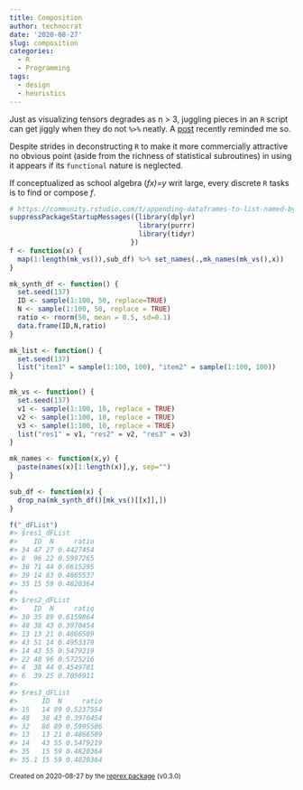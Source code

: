 ```yaml
---
title: Composition
author: technocrat
date: '2020-08-27'
slug: composition
categories:
  - R
  - Programming
tags:
  - design
  - heuristics
---
```



Just as visualizing tensors degrades as n > 3, juggling pieces in an `R` script can get jiggly when they do not `%>%` neatly. A [post](https://community.rstudio.com/t/appending-dataframes-to-list-named-by-variable/77689/5) recently reminded me so.

Despite strides in deconstructing `R` to make it more commercially attractive no obvious point (aside from the richness of statistical subroutines) in using it appears if its `functional` nature is neglected.

If conceptualized as school algebra (*fx)=y* writ large, every discrete `R` tasks is to find or compose *f*.

``` r
# https://community.rstudio.com/t/appending-dataframes-to-list-named-by-variable/77689/5
suppressPackageStartupMessages({library(dplyr)
                                library(purrr)
                                library(tidyr)
                              })
f <- function(x) {
  map(1:length(mk_vs()),sub_df) %>% set_names(.,mk_names(mk_vs(),x))
}

mk_synth_df <- function() {
  set.seed(137)
  ID <- sample(1:100, 50, replace=TRUE)
  N <- sample(1:100, 50, replace = TRUE)
  ratio <- rnorm(50, mean = 0.5, sd=0.1)
  data.frame(ID,N,ratio)
}

mk_list <- function() {
  set.seed(137)
  list("item1" = sample(1:100, 100), "item2" = sample(1:100, 100))
}

mk_vs <- function() {
  set.seed(137)
  v1 <- sample(1:100, 10, replace = TRUE)
  v2 <- sample(1:100, 10, replace = TRUE)
  v3 <- sample(1:100, 10, replace = TRUE)
  list("res1" = v1, "res2" = v2, "res3" = v3)
}

mk_names <- function(x,y) {
  paste(names(x)[1:length(x)],y, sep="")
}

sub_df <- function(x) {
  drop_na(mk_synth_df()[mk_vs()[[x]],])
}

f("_dFList")
#> $res1_dFList
#>    ID  N     ratio
#> 34 47 27 0.4427454
#> 8  96 22 0.5997265
#> 38 71 44 0.6615295
#> 39 14 83 0.4865537
#> 35 15 59 0.4820364
#> 
#> $res2_dFList
#>    ID  N     ratio
#> 30 35 89 0.6159864
#> 48 38 43 0.3970454
#> 13 13 21 0.4866509
#> 43 51 14 0.4953379
#> 14 43 55 0.5479219
#> 22 48 96 0.5725216
#> 4  38 44 0.4549781
#> 6  39 25 0.7056911
#> 
#> $res3_dFList
#>      ID  N     ratio
#> 15   14 89 0.5237554
#> 48   38 43 0.3970454
#> 32   86 89 0.5995506
#> 13   13 21 0.4866509
#> 14   43 55 0.5479219
#> 35   15 59 0.4820364
#> 35.1 15 59 0.4820364
```

<sup>Created on 2020-08-27 by the [reprex package](https://reprex.tidyverse.org) (v0.3.0)</sup>
